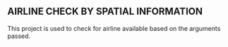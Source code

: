 ## AIRLINE CHECK BY SPATIAL INFORMATION

This project is used to check for airline available based on the arguments passed.